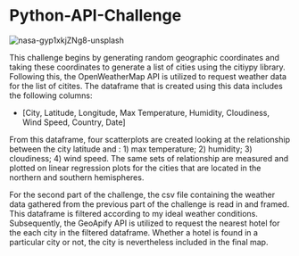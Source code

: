 # Python-API-Challenge

![nasa-gyp1xkjZNg8-unsplash](https://github.com/ryodaimatsui/python-api-challenge/assets/137141385/dbb2c068-8b0b-4466-b30c-bd4b3ea0edf8)

This challenge begins by generating random geographic coordinates and taking these coordinates to generate a list of cities using the citiypy library. Following this, the OpenWeatherMap API is utilized to request weather data for the list of citites. The dataframe that is created using this data includes the following columns:
- [City, Latitude, Longitude, Max Temperature, Humidity, Cloudiness, Wind Speed, Country, Date]

From this dataframe, four scatterplots are created looking at the relationship between the city latitude and : 1) max temperature; 2) humidity; 3) cloudiness; 4) wind speed. The same sets of relationship are measured and plotted on linear regression plots for the cities that are located in the northern and southern hemispheres.

For the second part of the challenge, the csv file containing the weather data gathered from the previous part of the challenge is read in and framed. This dataframe is filtered according to my ideal weather conditions. Subsequently, the GeoApify API is utilized to request the nearest hotel for the each city in the filtered dataframe. Whether a hotel is found in a particular city or not, the city is nevertheless included in the final map.
